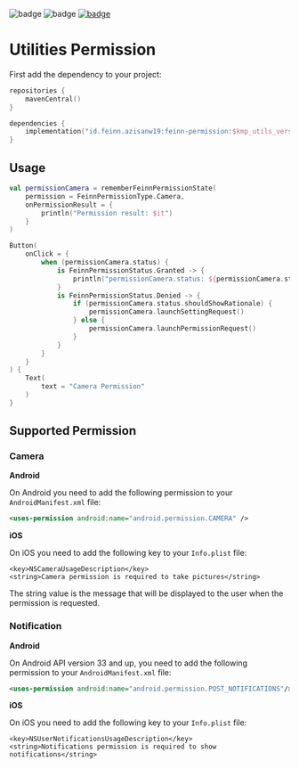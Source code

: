 ![badge][badge-android]
![badge][badge-ios]
[![badge][badge-feinn-permission]](https://central.sonatype.com/artifact/id.feinn.azisanw19/feinn-permission)

# Utilities Permission

First add the dependency to your project:

```kotlin
repositories {
    mavenCentral()
}

dependencies {
    implementation("id.feinn.azisanw19:feinn-permission:$kmp_utils_version")
}
```

## Usage

```kotlin
val permissionCamera = rememberFeinnPermissionState(
    permission = FeinnPermissionType.Camera,
    onPermissionResult = {
        println("Permission result: $it")
    }
)

Button(
    onClick = {
        when (permissionCamera.status) {
            is FeinnPermissionStatus.Granted -> {
                println("permissionCamera.status: ${permissionCamera.status}")
            }
            is FeinnPermissionStatus.Denied -> {
                if (permissionCamera.status.shouldShowRationale) {
                    permissionCamera.launchSettingRequest()
                } else {
                    permissionCamera.launchPermissionRequest()
                }
            }
        }
    }
) {
    Text(
        text = "Camera Permission"
    )
}
```

## Supported Permission

### Camera

**Android**

On Android you need to add the following permission to your `AndroidManifest.xml` file:

```xml
<uses-permission android:name="android.permission.CAMERA" />
```

**iOS**

On iOS you need to add the following key to your `Info.plist` file:

```
<key>NSCameraUsageDescription</key>
<string>Camera permission is required to take pictures</string>
```

The string value is the message that will be displayed to the user when the permission is requested.

### Notification

**Android**

On Android API version 33 and up, you need to add the following permission to your `AndroidManifest.xml` file:

```xml
<uses-permission android:name="android.permission.POST_NOTIFICATIONS"/>
```

**iOS**

On iOS you need to add the following key to your `Info.plist` file:

```
<key>NSUserNotificationsUsageDescription</key>
<string>Notifications permission is required to show notifications</string>
```

[badge-android]: http://img.shields.io/badge/platform-android-6EDB8D.svg?style=flat
[badge-ios]: http://img.shields.io/badge/platform-ios-CDCDCD.svg?style=flat
[badge-feinn-permission]: https://img.shields.io/maven-central/v/id.feinn.azisanw19/feinn-permission.svg?style=flat
